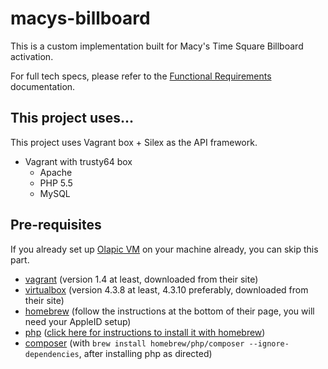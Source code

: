 # macys-billboard

This is a custom implementation built for Macy's Time Square Billboard activation.

For full tech specs, please refer to the [Functional Requirements](https://drive.google.com/a/olapic.com/file/d/0B32ubiZK92MCcGhOdExiVWE5d2VFazNKajRLaWwyVTZRaFFz/view) documentation.

## This project uses...

This project uses Vagrant box + Silex as the API framework.

* Vagrant with trusty64 box
	* Apache
	* PHP 5.5
	* MySQL

## Pre-requisites

If you already set up [Olapic VM](https://github.com/Olapic/Puppet/blob/local/docs/Installation.md) on your machine already, you can skip this part.

* [vagrant](http://www.vagrantup.com/) (version 1.4 at least, downloaded from their site)
* [virtualbox](https://www.virtualbox.org/) (version 4.3.8 at least, 4.3.10 preferably, downloaded from their site)
* [homebrew](http://brew.sh/) (follow the instructions at the bottom of their page, you will need your AppleID setup)
* [php](http://php.net/) ([click here for instructions to install it with homebrew](PHP.md))
* [composer](https://getcomposer.org/) (with `brew install homebrew/php/composer --ignore-dependencies`, after installing php as directed)
